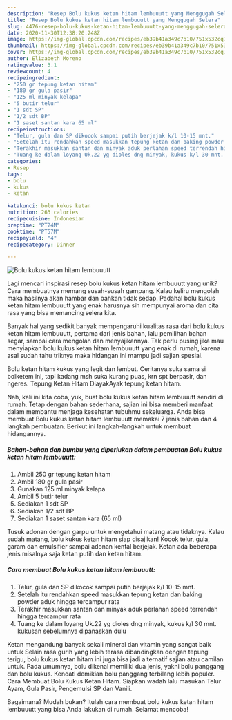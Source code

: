 ```yaml
---
description: "Resep Bolu kukus ketan hitam lembuuutt yang Menggugah Selera"
title: "Resep Bolu kukus ketan hitam lembuuutt yang Menggugah Selera"
slug: 4476-resep-bolu-kukus-ketan-hitam-lembuuutt-yang-menggugah-selera
date: 2020-11-30T12:38:20.248Z
image: https://img-global.cpcdn.com/recipes/eb39b41a349c7b10/751x532cq70/bolu-kukus-ketan-hitam-lembuuutt-foto-resep-utama.jpg
thumbnail: https://img-global.cpcdn.com/recipes/eb39b41a349c7b10/751x532cq70/bolu-kukus-ketan-hitam-lembuuutt-foto-resep-utama.jpg
cover: https://img-global.cpcdn.com/recipes/eb39b41a349c7b10/751x532cq70/bolu-kukus-ketan-hitam-lembuuutt-foto-resep-utama.jpg
author: Elizabeth Moreno
ratingvalue: 3.1
reviewcount: 4
recipeingredient:
- "250 gr tepung ketan hitam"
- "180 gr gula pasir"
- "125 ml minyak kelapa"
- "5 butir telur"
- "1 sdt SP"
- "1/2 sdt BP"
- "1 saset santan kara 65 ml"
recipeinstructions:
- "Telur, gula dan SP dikocok sampai putih berjejak k/l 10-15 mnt."
- "Setelah itu rendahkan speed masukkan tepung ketan dan baking powder aduk hingga tercampur rata"
- "Terakhir masukkan santan dan minyak aduk perlahan speed terrendah hingga tercampur rata"
- "Tuang ke dalam loyang Uk.22 yg dioles dng minyak, kukus k/l 30 mnt. kukusan sebelumnya dipanaskan dulu"
categories:
- Resep
tags:
- bolu
- kukus
- ketan

katakunci: bolu kukus ketan 
nutrition: 263 calories
recipecuisine: Indonesian
preptime: "PT24M"
cooktime: "PT57M"
recipeyield: "4"
recipecategory: Dinner

---
```



![Bolu kukus ketan hitam lembuuutt](https://img-global.cpcdn.com/recipes/eb39b41a349c7b10/751x532cq70/bolu-kukus-ketan-hitam-lembuuutt-foto-resep-utama.jpg)

Lagi mencari inspirasi resep bolu kukus ketan hitam lembuuutt yang unik? Cara membuatnya memang susah-susah gampang. Kalau keliru mengolah maka hasilnya akan hambar dan bahkan tidak sedap. Padahal bolu kukus ketan hitam lembuuutt yang enak harusnya sih mempunyai aroma dan cita rasa yang bisa memancing selera kita.

Banyak hal yang sedikit banyak mempengaruhi kualitas rasa dari bolu kukus ketan hitam lembuuutt, pertama dari jenis bahan, lalu pemilihan bahan segar, sampai cara mengolah dan menyajikannya. Tak perlu pusing jika mau menyiapkan bolu kukus ketan hitam lembuuutt yang enak di rumah, karena asal sudah tahu triknya maka hidangan ini mampu jadi sajian spesial.

Bolu ketan hitam kukus yang legit dan lembut. Ceritanya suka sama si bolketem ini, tapi kadang msh suka kurang puas, krn spt berpasir, dan ngeres. Tepung Ketan Hitam DiayakAyak tepung ketan hitam.


Nah, kali ini kita coba, yuk, buat bolu kukus ketan hitam lembuuutt sendiri di rumah. Tetap dengan bahan sederhana, sajian ini bisa memberi manfaat dalam membantu menjaga kesehatan tubuhmu sekeluarga. Anda bisa membuat Bolu kukus ketan hitam lembuuutt memakai 7 jenis bahan dan 4 langkah pembuatan. Berikut ini langkah-langkah untuk membuat hidangannya.

<!--inarticleads1-->

##### Bahan-bahan dan bumbu yang diperlukan dalam pembuatan Bolu kukus ketan hitam lembuuutt:

1. Ambil 250 gr tepung ketan hitam
1. Ambil 180 gr gula pasir
1. Gunakan 125 ml minyak kelapa
1. Ambil 5 butir telur
1. Sediakan 1 sdt SP
1. Sediakan 1/2 sdt BP
1. Sediakan 1 saset santan kara (65 ml)


Tusuk adonan dengan garpu untuk mengetahui matang atau tidaknya. Kalau sudah matang, bolu kukus ketan hitam siap disajikan! Kocok telur, gula, garam dan emulsifier sampai adonan kental berjejak. Ketan ada beberapa jenis misalnya saja ketan putih dan ketan hitam. 

<!--inarticleads2-->

##### Cara membuat Bolu kukus ketan hitam lembuuutt:

1. Telur, gula dan SP dikocok sampai putih berjejak k/l 10-15 mnt.
1. Setelah itu rendahkan speed masukkan tepung ketan dan baking powder aduk hingga tercampur rata
1. Terakhir masukkan santan dan minyak aduk perlahan speed terrendah hingga tercampur rata
1. Tuang ke dalam loyang Uk.22 yg dioles dng minyak, kukus k/l 30 mnt. kukusan sebelumnya dipanaskan dulu


Ketan mengandung banyak sekali mineral dan vitamin yang sangat baik untuk Selain rasa gurih yang lebih terasa dibandingkan dengan tepung terigu, bolu kukus ketan hitam ini juga bisa jadi alternatif sajian atau camilan untuk. Pada umumnya, bolu dikenal memiliki dua jenis, yakni bolu panggang dan bolu kukus. Kendati demikian bolu panggang terbilang lebih populer. Cara Membuat Bolu Kukus Ketan Hitam. Siapkan wadah lalu masukan Telur Ayam, Gula Pasir, Pengemulsi SP dan Vanili. 

Bagaimana? Mudah bukan? Itulah cara membuat bolu kukus ketan hitam lembuuutt yang bisa Anda lakukan di rumah. Selamat mencoba!
